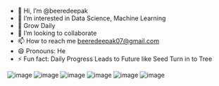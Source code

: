 - 👋 Hi, I’m @beeredeepak
- 👀 I’m interested in Data Science, Machine Learning
- 🌱 Grow Daily
- 💞️ I’m looking to collaborate 
- 📫 How to reach me beeredeepak07@gmail.com
- 😄 Pronouns: He
- ⚡ Fun fact: Daily Progress Leads to Future like Seed Turn in to Tree

![image](https://github.com/user-attachments/assets/f79ff312-aa3f-4ac9-ac86-f4679de1dd48)
![image](https://github.com/user-attachments/assets/40b60be8-b9d4-4cdb-a668-3fdb69035a19)
![image](https://github.com/user-attachments/assets/e935944e-1fc7-4647-bfc3-55fbedc009b0)
![image](https://github.com/user-attachments/assets/6d7c839f-ff6b-4ebb-a57c-1aedbfb7b372)
![image](https://github.com/user-attachments/assets/6aecb306-c593-467b-8a13-685de30c0007)
![image](https://github.com/user-attachments/assets/fe537bc5-dc7f-4c32-8d29-14996c2f5b74)







<!---
beeredeepak/beeredeepak is a ✨ special ✨ repository because its `README.md` (this file) appears on your GitHub profile.
You can click the Preview link to take a look at your changes.
--->
